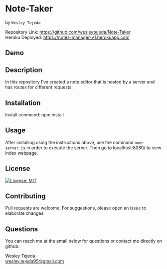 # Note-Taker
by ```Wesley Tejeda```<br>

Repository Link: https://github.com/wesleytejeda/Note-Taker<br>
Heroku Deployed: https://notes-manager-v1.herokuapp.com
## Demo

## Description
In this repository I've created a note editor that is hosted by a server and has routes for different requests.

## Installation
Install command: npm install
## Usage
After installing using  the instructions above, use the command ```node server.js``` in order to execute the server. Then go to localhost:8080/ to view index webpage.

## License
[![License: MIT](https://img.shields.io/badge/License-MIT-yellow.svg)](https://opensource.org/licenses/MIT)

## Contributing
Pull requests are welcome. For suggestions, please open an issue to elaborate changes.

## Questions
You can reach me at the email below for questions or contact me directly on github.

  Wesley Tejeda<br>
  wesley.tejeda95@gmail.com
